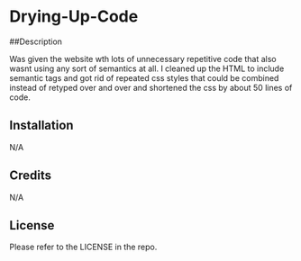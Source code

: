 # Drying-Up-Code

##Description

Was given the website wth lots of unnecessary repetitive code that also wasnt using any sort of semantics at all. I cleaned up the HTML to include semantic tags and got rid of repeated css styles that could be combined instead of retyped over and over and shortened the css by about 50 lines of code.

## Installation

N/A

## Credits

N/A


## License

Please refer to the LICENSE in the repo.
